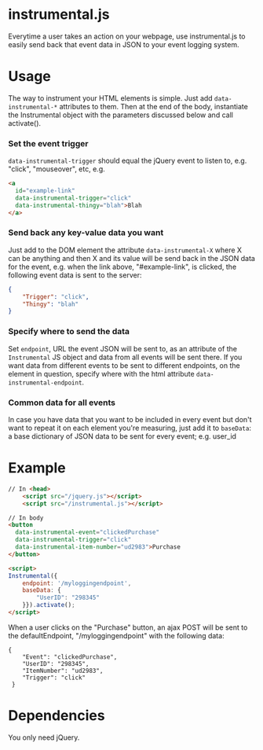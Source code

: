 # instrumental.js

Everytime a user takes an action on your webpage, use instrumental.js to easily send back that event data in JSON to your event logging system.

# Usage
The way to instrument your HTML elements is simple. Just add `data-instrumental-*` attributes to them. Then at the end of the body, instantiate the Instrumental object with the parameters discussed below and call activate().

### Set the event trigger

`data-instrumental-trigger` should equal the jQuery event to listen to, e.g. "click", "mouseover", etc, e.g.

```html
<a
  id="example-link"
  data-instrumental-trigger="click"
  data-instrumental-thingy="blah">Blah
</a>
```

### Send back any key-value data you want
Just add to the DOM element the attribute `data-instrumental-X` where X can be anything and then X and its value will be send back in the JSON data for the event, e.g. when the link above, "#example-link", is clicked, the following event data is sent to the server:

```json
{
    "Trigger": "click",
    "Thingy": "blah"
}
```

### Specify where to send the data
Set `endpoint`, URL the event JSON will be sent to, as an attribute of the `Instrumental` JS object and data from all events will be sent there. If you want data from different events to be sent to different endpoints, on the element in question, specify where with the html attribute `data-instrumental-endpoint`.

### Common data for all events
In case you have data that you want to be included in every event but don't want to repeat it on each element you're measuring, just add it to  `baseData`: a base dictionary of JSON data to be sent for every event; e.g. user_id


# Example
```html
// In <head>
    <script src="/jquery.js"></script>
    <script src="/instrumental.js"></script>

// In body
<button
  data-instrumental-event="clickedPurchase"
  data-instrumental-trigger="click"
  data-instrumental-item-number="ud2983">Purchase
</button>

<script>
Instrumental({
    endpoint: '/myloggingendpoint',
    baseData: {
        "UserID": "298345"
    }}).activate();
</script>
```

When a user clicks on the "Purchase" button, an ajax POST will be sent to the defaultEndpoint, "/myloggingendpoint" with the following data:

```
{
    "Event": "clickedPurchase",
    "UserID": "298345",
    "ItemNumber": "ud2983",
    "Trigger": "click"
 }
```

# Dependencies
You only need jQuery.
